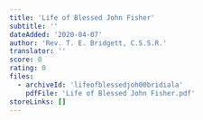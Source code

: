 ```yaml
---
title: 'Life of Blessed John Fisher'
subtitle: ''
dateAdded: '2020-04-07'
author: 'Rev. T. E. Bridgett, C.S.S.R.'
translator: ''
score: 0
rating: 0
files:
  - archiveId: 'lifeofblessedjoh00bridiala'
    pdfFile: 'Life of Blessed John Fisher.pdf'
storeLinks: []
---
```



